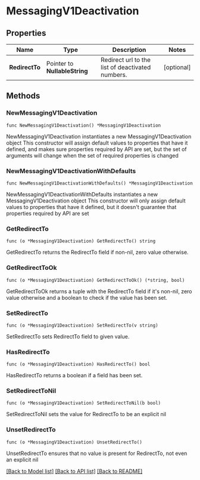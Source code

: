 # MessagingV1Deactivation

## Properties

Name | Type | Description | Notes
------------ | ------------- | ------------- | -------------
**RedirectTo** | Pointer to **NullableString** | Redirect url to the list of deactivated numbers. | [optional] 

## Methods

### NewMessagingV1Deactivation

`func NewMessagingV1Deactivation() *MessagingV1Deactivation`

NewMessagingV1Deactivation instantiates a new MessagingV1Deactivation object
This constructor will assign default values to properties that have it defined,
and makes sure properties required by API are set, but the set of arguments
will change when the set of required properties is changed

### NewMessagingV1DeactivationWithDefaults

`func NewMessagingV1DeactivationWithDefaults() *MessagingV1Deactivation`

NewMessagingV1DeactivationWithDefaults instantiates a new MessagingV1Deactivation object
This constructor will only assign default values to properties that have it defined,
but it doesn't guarantee that properties required by API are set

### GetRedirectTo

`func (o *MessagingV1Deactivation) GetRedirectTo() string`

GetRedirectTo returns the RedirectTo field if non-nil, zero value otherwise.

### GetRedirectToOk

`func (o *MessagingV1Deactivation) GetRedirectToOk() (*string, bool)`

GetRedirectToOk returns a tuple with the RedirectTo field if it's non-nil, zero value otherwise
and a boolean to check if the value has been set.

### SetRedirectTo

`func (o *MessagingV1Deactivation) SetRedirectTo(v string)`

SetRedirectTo sets RedirectTo field to given value.

### HasRedirectTo

`func (o *MessagingV1Deactivation) HasRedirectTo() bool`

HasRedirectTo returns a boolean if a field has been set.

### SetRedirectToNil

`func (o *MessagingV1Deactivation) SetRedirectToNil(b bool)`

 SetRedirectToNil sets the value for RedirectTo to be an explicit nil

### UnsetRedirectTo
`func (o *MessagingV1Deactivation) UnsetRedirectTo()`

UnsetRedirectTo ensures that no value is present for RedirectTo, not even an explicit nil

[[Back to Model list]](../README.md#documentation-for-models) [[Back to API list]](../README.md#documentation-for-api-endpoints) [[Back to README]](../README.md)


